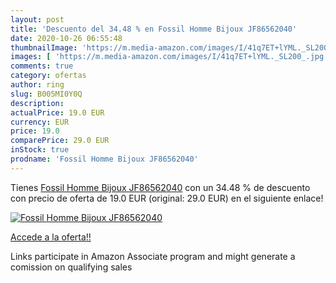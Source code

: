 ```yaml
---
layout: post
title: 'Descuento del 34.48 % en Fossil Homme Bijoux JF86562040'
date: 2020-10-26 06:55:48
thumbnailImage: 'https://m.media-amazon.com/images/I/41q7ET+lYML._SL200_.jpg'
images: [ 'https://m.media-amazon.com/images/I/41q7ET+lYML._SL200_.jpg' ]
comments: true
category: ofertas
author: ring
slug: B005MI0Y0Q
description:
actualPrice: 19.0 EUR
currency: EUR
price: 19.0
comparePrice: 29.0 EUR
inStock: true
prodname: 'Fossil Homme Bijoux JF86562040'
---
```


Tienes [Fossil Homme Bijoux JF86562040](https://www.amazon.fr/dp/B005MI0Y0Q/?tag=tolees0d-21) con un 34.48 % de descuento con precio de oferta de 19.0 EUR (original: 29.0 EUR) en el siguiente enlace!

[![Fossil Homme Bijoux JF86562040](https://m.media-amazon.com/images/I/41q7ET+lYML._SL200_.jpg)](https://www.amazon.fr/dp/B005MI0Y0Q/?tag=tolees0d-21)

[Accede a la oferta!!](https://www.amazon.fr/dp/B005MI0Y0Q/?tag=tolees0d-21)

Links participate in Amazon Associate program and might generate a comission on qualifying sales


